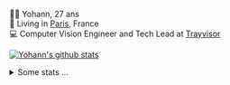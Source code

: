 <p>
  👨🏻 <bold>Yohann</bold>, 27 ans<br/>
  💼 Living in <a href="https://www.google.com/maps?q=paris">Paris</a>, France<br/>
  💻 Computer Vision Engineer and Tech Lead at <a href="https://trayvisor.com/">Trayvisor</a><br/>
</p>

<a href="https://github.com/anuraghazra/github-readme-stats"><img align="center" src="https://github-readme-stats-go94hl40s-yohann84l.vercel.app//api?username=yohann84L&show_icons=true&include_all_commits=true" alt="Yohann's github stats" /> </a>


<details>
  <summary>Some stats ...</summary><br/>
  

<!--START_SECTION:waka-->
![Code Time](http://img.shields.io/badge/Code%20Time-1%2C125%20hrs%2031%20mins-blue)

![Profile Views](http://img.shields.io/badge/Profile%20Views-0-blue)

**🐱 My GitHub Data** 

> 📦 440.7 kB Used in GitHub's Storage 
 > 
> 🚫 Not Opted to Hire
 > 
> 📜 26 Public Repositories 
 > 
> 🔑 21 Private Repositories 
 > 
**I'm an Early 🐤** 

```text
🌞 Morning                14379 commits       ████████░░░░░░░░░░░░░░░░░   31.30 % 
🌆 Daytime                25926 commits       ██████████████░░░░░░░░░░░   56.44 % 
🌃 Evening                5489 commits        ███░░░░░░░░░░░░░░░░░░░░░░   11.95 % 
🌙 Night                  142 commits         ░░░░░░░░░░░░░░░░░░░░░░░░░   00.31 % 
```
📅 **I'm Most Productive on Wednesday** 

```text
Monday                   8408 commits        █████░░░░░░░░░░░░░░░░░░░░   18.30 % 
Tuesday                  8494 commits        █████░░░░░░░░░░░░░░░░░░░░   18.49 % 
Wednesday                10315 commits       ██████░░░░░░░░░░░░░░░░░░░   22.46 % 
Thursday                 9348 commits        █████░░░░░░░░░░░░░░░░░░░░   20.35 % 
Friday                   8604 commits        █████░░░░░░░░░░░░░░░░░░░░   18.73 % 
Saturday                 261 commits         ░░░░░░░░░░░░░░░░░░░░░░░░░   00.57 % 
Sunday                   506 commits         ░░░░░░░░░░░░░░░░░░░░░░░░░   01.10 % 
```


📊 **This Week I Spent My Time On** 

```text
🕑︎ Time Zone: Europe/Paris

💬 Programming Languages: 
Python                   3 mins              ████████████████████████░   97.65 % 
CSV                      0 secs              █░░░░░░░░░░░░░░░░░░░░░░░░   02.35 % 

🔥 Editors: 
VS Code                  3 mins              █████████████████████████   100.00 % 

💻 Operating System: 
Mac                      3 mins              █████████████████████████   100.00 % 
```

**I Mostly Code in Python** 

```text
Python                   25 repos            █████████████░░░░░░░░░░░░   53.19 % 
Jupyter Notebook         5 repos             ███░░░░░░░░░░░░░░░░░░░░░░   10.64 % 
JavaScript               3 repos             ██░░░░░░░░░░░░░░░░░░░░░░░   06.38 % 
HTML                     2 repos             █░░░░░░░░░░░░░░░░░░░░░░░░   04.26 % 
Shell                    1 repo              █░░░░░░░░░░░░░░░░░░░░░░░░   02.13 % 
```




 Last Updated on 10/04/2024 00:30:14 UTC
<!--END_SECTION:waka-->
